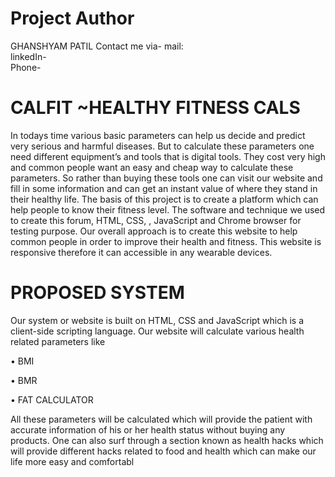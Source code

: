# Project Author
GHANSHYAM PATIL 
Contact me via-
mail:  
linkedIn-  
Phone-  
# CALFIT ~HEALTHY FITNESS CALS
 
In todays time various basic parameters can help us decide and predict very serious and harmful diseases. But to calculate these parameters one need different equipment’s and tools that is digital tools. They cost very high and common people want an easy and cheap way to calculate these parameters. So rather than buying these tools one can visit our website and fill in some information and can get an instant value of where they stand in their healthy life.
The basis of this project is to create a platform which can help people to know their fitness level. The software and technique we used to create this forum, HTML, CSS, , JavaScript and Chrome browser for testing purpose. Our overall approach is to create this website to help common people in order to improve their health and fitness. This website  is responsive therefore it can accessible in any wearable devices. 
# PROPOSED SYSTEM
Our system or website is built on HTML, CSS and JavaScript which is a client-side scripting language.  Our website will calculate various health related parameters like 

•	BMI

•	BMR

•	FAT CALCULATOR
 
All these parameters will be calculated which will provide the patient with accurate information of his or her health status without buying any products.
	One can also surf through a section known as health hacks which will provide different hacks related to food and health which can make our life more easy and comfortabl
